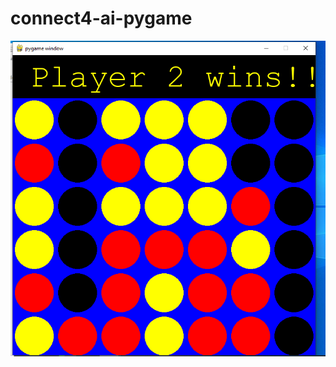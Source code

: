 # connect4-ai-pygame

![ScreenShot](https://github.com/neerajrp1999/connect4-ai-pygame/blob/main/game.PNG)
